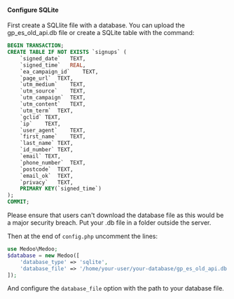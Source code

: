 #### Configure SQLite

First create a SQLlite file with a database. You can upload the gp_es_old_api.db file or create a SQLite table with the command:

```sql
BEGIN TRANSACTION;
CREATE TABLE IF NOT EXISTS `signups` (
	`signed_date`	TEXT,
	`signed_time`	REAL,
	`ea_campaign_id`	TEXT,
	`page_url`	TEXT,
	`utm_medium`	TEXT,
	`utm_source`	TEXT,
	`utm_campaign`	TEXT,
	`utm_content`	TEXT,
	`utm_term`	TEXT,
	`gclid`	TEXT,
	`ip`	TEXT,
	`user_agent`	TEXT,
	`first_name`	TEXT,
	`last_name`	TEXT,
	`id_number`	TEXT,
	`email`	TEXT,
	`phone_number`	TEXT,
	`postcode`	TEXT,
	`email_ok`	TEXT,
	`privacy`	TEXT,
	PRIMARY KEY(`signed_time`)
);
COMMIT;
```

Please ensure that users can't download the database file as this would be a major security breach. Put your .db file in a folder outside the server.

Then at the end of `config.php` uncomment the lines:

```php
use Medoo\Medoo;
$database = new Medoo([
	'database_type' => 'sqlite',
	'database_file' => '/home/your-user/your-database/gp_es_old_api.db'
]);
```

And configure the `database_file` option with the path to your database file.
